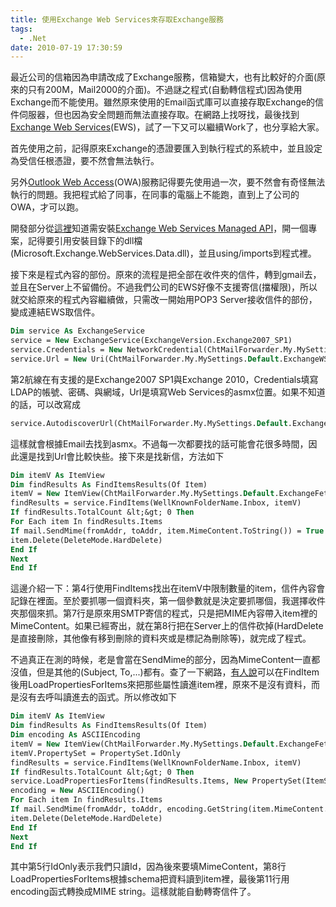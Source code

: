 ```yaml
---
title: 使用Exchange Web Services來存取Exchange服務
tags:
  - .Net
date: 2010-07-19 17:30:59
---
```

最近公司的信箱因為申請改成了Exchange服務，信箱變大，也有比較好的介面(原來的只有200M，Mail2000的介面)。不過謎之程式(自動轉信程式)因為使用Exchange而不能使用。雖然原來使用的Email函式庫可以直接存取Exchange的信件伺服器，但也因為安全問題而無法直接存取。在網路上找呀找，最後找到[Exchange Web Services](http://msdn.microsoft.com/en-us/library/bb204119.aspx)(EWS)，試了一下又可以繼續Work了，也分享給大家。

首先使用之前，記得原來Exchange的憑證要匯入到執行程式的系統中，並且設定為受信任根憑證，要不然會無法執行。

另外[Outlook Web Access](http://www.microsoft.com/exchange/code/owa/index.html)(OWA)服務記得要先使用過一次，要不然會有奇怪無法執行的問題。我把程式給了同事，在同事的電腦上不能跑，直到上了公司的OWA，才可以跑。

開發部分從[這裡](http://omegacoder.com/?p=454)知道需安裝[Exchange Web Services Managed API](http://www.microsoft.com/downloads/details.aspx?displaylang=en&amp;FamilyID=c3342fb3-fbcc-4127-becf-872c746840e1)，開一個專案，記得要引用安裝目錄下的dll檔(Microsoft.Exchange.WebServices.Data.dll)，並且using/imports到程式裡。

接下來是程式內容的部份。原來的流程是把全部在收件夾的信件，轉到gmail去，並且在Server上不留備份。不過我們公司的EWS好像不支援寄信(擋權限)，所以就交給原來的程式內容繼續做，只需改一開始用POP3 Server接收信件的部份，變成連結EWS取信件。

```vb
Dim service As ExchangeService
service = New ExchangeService(ExchangeVersion.Exchange2007_SP1)
service.Credentials = New NetworkCredential(ChtMailForwarder.My.MySettings.Default.ExchangeUserName, ChtMailForwarder.My.MySettings.Default.ExchangeUserPassword, ChtMailForwarder.My.MySettings.Default.ExchangeDomainName)
service.Url = New Uri(ChtMailForwarder.My.MySettings.Default.ExchangeWS)
```

第2航線在有支援的是Exchange2007 SP1與Exchange 2010，Credentials填寫LDAP的帳號、密碼、與網域，Url是填寫Web Services的asmx位置。如果不知道的話，可以改寫成

```vb
service.AutodiscoverUrl(ChtMailForwarder.My.MySettings.Default.ExchangeMailAddress)
```

這樣就會根據Email去找到asmx。不過每一次都要找的話可能會花很多時間，因此還是找到Url會比較快些。接下來是找新信，方法如下

```vb
Dim itemV As ItemView
Dim findResults As FindItemsResults(Of Item)
itemV = New ItemView(ChtMailForwarder.My.MySettings.Default.ExchangeFetchCount)
findResults = service.FindItems(WellKnownFolderName.Inbox, itemV)
If findResults.TotalCount &lt;&gt; 0 Then
For Each item In findResults.Items
If mail.SendMime(fromAddr, toAddr, item.MimeContent.ToString()) = True Then
item.Delete(DeleteMode.HardDelete)
End If
Next
End If
```

這邊介紹一下：第4行使用FindItems找出在itemV中限制數量的item，信件內容會記錄在裡面。至於要抓哪一個資料夾，第一個參數就是決定要抓哪個，我選擇收件夾那個來抓。第7行是原來用SMTP寄信的程式，只是把MIME內容帶入item裡的MimeContent。如果已經寄出，就在第8行把在Server上的信件砍掉(HardDelete是直接刪除，其他像有移到刪除的資料夾或是標記為刪除等)，就完成了程式。

不過真正在測的時候，老是會當在SendMime的部分，因為MimeContent一直都沒值，但是其他的(Subject, To,...)都有。查了一下網路，[有人說](http://social.technet.microsoft.com/Forums/en-US/exchangesvrdevelopment/thread/a0fe7163-adcd-4fd6-94f1-065ee18135da)可以在FindItem後用LoadPropertiesForItems來把那些屬性讀進item裡，原來不是沒有資料，而是沒有去呼叫讀進去的函式。所以修改如下

```vb
Dim itemV As ItemView
Dim findResults As FindItemsResults(Of Item)
Dim encoding As ASCIIEncoding
itemV = New ItemView(ChtMailForwarder.My.MySettings.Default.ExchangeFetchCount)
itemV.PropertySet = PropertySet.IdOnly
findResults = service.FindItems(WellKnownFolderName.Inbox, itemV)
If findResults.TotalCount &lt;&gt; 0 Then
service.LoadPropertiesForItems(findResults.Items, New PropertySet(ItemSchema.MimeContent))
encoding = New ASCIIEncoding()
For Each item In findResults.Items
If mail.SendMime(fromAddr, toAddr, encoding.GetString(item.MimeContent.Content)) = True Then
item.Delete(DeleteMode.HardDelete)
End If
Next
End If
```

其中第5行IdOnly表示我們只讀Id，因為後來要填MimeContent，第8行LoadPropertiesForItems根據schema把資料讀到item裡，最後第11行用encoding函式轉換成MIME string。這樣就能自動轉寄信件了。